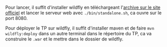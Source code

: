Pour lancer, il suffit d'installer wildfly en téléchargeant l'[archive sur le site officiel](https://github.com/wildfly/wildfly/releases/download/31.0.1.Final/wildfly-31.0.1.Final.zip) et lancer le serveur web avec `./bin/standalone.sh`, ca ouvre sur le port 8080.

Pour déployer le TP sur wildfly, il suffit d'installer maven et de faire `mvn wildfly:deploy` dans un autre terminal dans le répertoire du TP, ca va construire le `.war` et le mettre dans le dossier de wildfly.